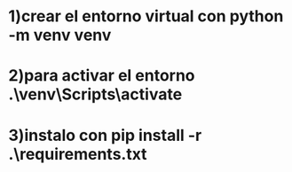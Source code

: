 # 1)crear el entorno virtual con python -m venv venv
# 2)para activar el entorno .\venv\Scripts\activate
# 3)instalo con pip install -r .\requirements.txt